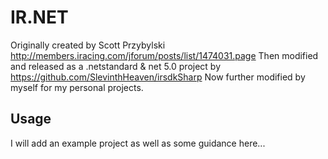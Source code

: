 # IR.NET

Originally created by Scott Przybylski http://members.iracing.com/jforum/posts/list/1474031.page
Then modified and released as a .netstandard & net 5.0 project by https://github.com/SlevinthHeaven/irsdkSharp
Now further modified by myself for my personal projects.

## Usage
I will add an example project as well as some guidance here...
